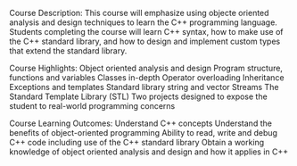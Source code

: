 Course Description:
This course will emphasize using objecte oriented analysis and design techniques
to learn the C++ programming language. Students completing the course will learn C++ syntax, how to make use of the C++ standard library, and how to design and implement custom types that extend the standard library.

Course Highlights:
Object oriented analysis and design
Program structure, functions and variables
Classes in-depth
Operator overloading
Inheritance
Exceptions and templates
Standard library string and vector
Streams
The Standard Template Library (STL)
Two projects designed to expose the student to real-world programming concerns

Course Learning Outcomes:
Understand C++ concepts
Understand the benefits of object-oriented programming
Ability to read, write and debug C++ code including use of the C++ standard library
Obtain a working knowledge of object oriented analysis and design and how it applies in C++